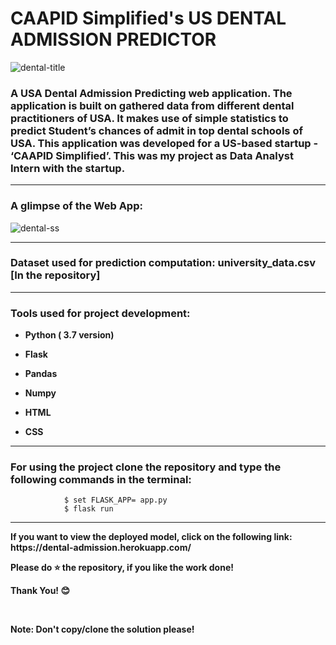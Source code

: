<div align=”center”>
<h1> CAAPID Simplified's US DENTAL ADMISSION PREDICTOR</h1>
</div>

![dental-title](https://user-images.githubusercontent.com/72686156/103458006-f5eed500-4d29-11eb-8ea5-566a10b9e613.jpg)

<p><h3>A USA Dental Admission Predicting web application. The application is built on gathered data from different dental practitioners of USA. It makes use of simple statistics to predict Student’s chances of admit in top dental schools of USA. This application was developed for a US-based startup - ‘CAAPID Simplified’. This was my project as Data Analyst Intern with the startup.</h3></p>

<hr>
<p><h3>A glimpse of the Web App:</h3></p>

![dental-ss](https://user-images.githubusercontent.com/72686156/103458037-4108e800-4d2a-11eb-8c77-d223cb94f6cd.png)

<hr>
<p><h3>Dataset used for prediction computation: university_data.csv [In the repository]</h3></p>
<hr>

<h3> Tools used for project development: </h3>
<ul>
<li><p><b>Python ( 3.7 version)</b></p></li>
<li><p><b>Flask</b></p></li>
<li><p><b>Pandas</b></p></li>
<li><p><b>Numpy</b></p></li>
<li><p><b>HTML</b></p></li>
<li><p><b>CSS</b></p></li>
</ul>

<hr>

<h3> For using the project clone the repository and type the following commands in the terminal: </h3>
                
                $ set FLASK_APP= app.py
                $ flask run 
  
<hr>

<p> <b>If you want to view the deployed model, click on the following link: https://dental-admission.herokuapp.com/  </p>
<p> <b> Please do ⭐ the repository, if you like the work done! </b> </p>
<p> <b> Thank You! 😊 </b> </p>
<br>
<p> <b> Note: Don't copy/clone the solution please! </b> </p>
